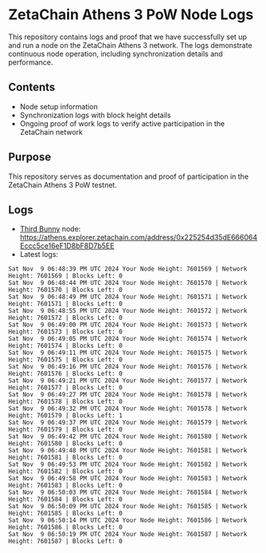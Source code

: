 # ZetaChain Athens 3 PoW Node Logs
This repository contains logs and proof that we have successfully set up and run a node on the ZetaChain Athens 3 network. The logs demonstrate continuous node operation, including synchronization details and performance.

## Contents
- Node setup information
- Synchronization logs with block height details
- Ongoing proof of work logs to verify active participation in the ZetaChain network

## Purpose
This repository serves as documentation and proof of participation in the ZetaChain Athens 3 PoW testnet.

## Logs

- [Third Bunny](https://thirdbunny.xyz/) node: https://athens.explorer.zetachain.com/address/0x225254d35dE666064Eccc5ce16eF1D8bF8D7b5EE
- Latest logs:
```
Sat Nov  9 06:48:39 PM UTC 2024 Your Node Height: 7601569 | Network Height: 7601569 | Blocks Left: 0
Sat Nov  9 06:48:44 PM UTC 2024 Your Node Height: 7601570 | Network Height: 7601570 | Blocks Left: 0
Sat Nov  9 06:48:49 PM UTC 2024 Your Node Height: 7601571 | Network Height: 7601571 | Blocks Left: 0
Sat Nov  9 06:48:55 PM UTC 2024 Your Node Height: 7601572 | Network Height: 7601572 | Blocks Left: 0
Sat Nov  9 06:49:00 PM UTC 2024 Your Node Height: 7601573 | Network Height: 7601573 | Blocks Left: 0
Sat Nov  9 06:49:05 PM UTC 2024 Your Node Height: 7601574 | Network Height: 7601574 | Blocks Left: 0
Sat Nov  9 06:49:11 PM UTC 2024 Your Node Height: 7601575 | Network Height: 7601575 | Blocks Left: 0
Sat Nov  9 06:49:16 PM UTC 2024 Your Node Height: 7601576 | Network Height: 7601576 | Blocks Left: 0
Sat Nov  9 06:49:21 PM UTC 2024 Your Node Height: 7601577 | Network Height: 7601577 | Blocks Left: 0
Sat Nov  9 06:49:27 PM UTC 2024 Your Node Height: 7601578 | Network Height: 7601578 | Blocks Left: 0
Sat Nov  9 06:49:32 PM UTC 2024 Your Node Height: 7601578 | Network Height: 7601579 | Blocks Left: 1
Sat Nov  9 06:49:37 PM UTC 2024 Your Node Height: 7601579 | Network Height: 7601579 | Blocks Left: 0
Sat Nov  9 06:49:42 PM UTC 2024 Your Node Height: 7601580 | Network Height: 7601580 | Blocks Left: 0
Sat Nov  9 06:49:48 PM UTC 2024 Your Node Height: 7601581 | Network Height: 7601581 | Blocks Left: 0
Sat Nov  9 06:49:53 PM UTC 2024 Your Node Height: 7601582 | Network Height: 7601582 | Blocks Left: 0
Sat Nov  9 06:49:58 PM UTC 2024 Your Node Height: 7601583 | Network Height: 7601583 | Blocks Left: 0
Sat Nov  9 06:50:03 PM UTC 2024 Your Node Height: 7601584 | Network Height: 7601584 | Blocks Left: 0
Sat Nov  9 06:50:09 PM UTC 2024 Your Node Height: 7601585 | Network Height: 7601585 | Blocks Left: 0
Sat Nov  9 06:50:14 PM UTC 2024 Your Node Height: 7601586 | Network Height: 7601586 | Blocks Left: 0
Sat Nov  9 06:50:19 PM UTC 2024 Your Node Height: 7601587 | Network Height: 7601587 | Blocks Left: 0
```
